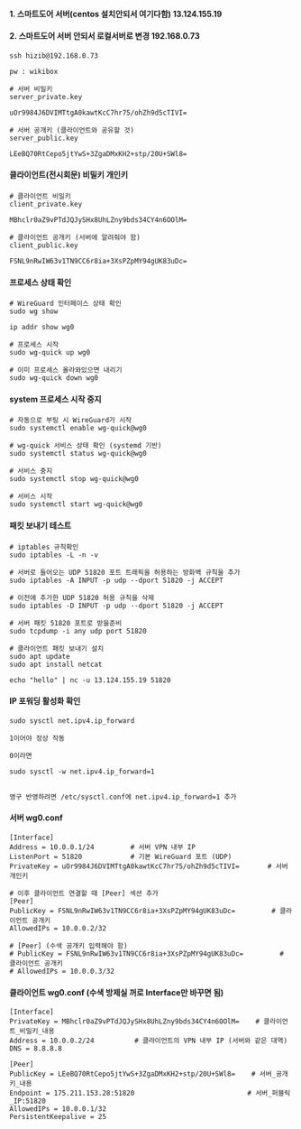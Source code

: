 #### 1. 스마트도어 서버(centos 설치안되서 여기다함) 13.124.155.19

#### 2. 스마트도어 서버 안되서 로컬서버로 변경 192.168.0.73

```less
ssh hizib@192.168.0.73

pw : wikibox
```

```less
# 서버 비밀키
server_private.key

uOr9984J6DVIMTtgA0kawtKcC7hr75/ohZh9d5cTIVI=

# 서버 공개키 (클라이언트와 공유할 것)
server_public.key

LEeBQ70RtCepo5jtYwS+3ZgaDMxKH2+stp/20U+SWl8=
```

#### 클라이언트(전시회문) 비밀키 개인키

```less
# 클라이언트 비밀키
client_private.key

MBhclr0aZ9vPTdJQJySHx8UhLZny9bds34CY4n6OOlM=

# 클라이언트 공개키 (서버에 알려줘야 함)
client_public.key

FSNL9nRwIW63v1TN9CC6r8ia+3XsPZpMY94gUK83uDc=
```

#### 프로세스 상태 확인

```less
# WireGuard 인터페이스 상태 확인
sudo wg show

ip addr show wg0

# 프로세스 시작
sudo wg-quick up wg0

# 이미 프로세스 올라와있으면 내리기
sudo wg-quick down wg0
```

#### system 프로세스 시작 중지
```less
# 자동으로 부팅 시 WireGuard가 시작
sudo systemctl enable wg-quick@wg0

# wg-quick 서비스 상태 확인 (systemd 기반)
sudo systemctl status wg-quick@wg0

# 서비스 중지
sudo systemctl stop wg-quick@wg0

# 서비스 시작
sudo systemctl start wg-quick@wg0
```

#### 패킷 보내기 테스트
```less
# iptables 규칙확인
sudo iptables -L -n -v

# 서버로 들어오는 UDP 51820 포트 트래픽을 허용하는 방화벽 규칙을 추가
sudo iptables -A INPUT -p udp --dport 51820 -j ACCEPT

# 이전에 추가한 UDP 51820 허용 규칙을 삭제
sudo iptables -D INPUT -p udp --dport 51820 -j ACCEPT

# 서버 패킷 51820 포트로 받을준비
sudo tcpdump -i any udp port 51820

# 클라이언트 패킷 보내기 설치
sudo apt update
sudo apt install netcat

echo "hello" | nc -u 13.124.155.19 51820
```

#### IP 포워딩 활성화 확인
```less
sudo sysctl net.ipv4.ip_forward

1이어야 정상 작동

0이라면

sudo sysctl -w net.ipv4.ip_forward=1


영구 반영하려면 /etc/sysctl.conf에 net.ipv4.ip_forward=1 추가
```

#### 서버 wg0.conf
```less
[Interface]
Address = 10.0.0.1/24         # 서버 VPN 내부 IP
ListenPort = 51820            # 기본 WireGuard 포트 (UDP)
PrivateKey = uOr9984J6DVIMTtgA0kawtKcC7hr75/ohZh9d5cTIVI=       # 서버 개인키

# 이후 클라이언트 연결할 때 [Peer] 섹션 추가
[Peer]
PublicKey = FSNL9nRwIW63v1TN9CC6r8ia+3XsPZpMY94gUK83uDc=         # 클라이언트 공개키
AllowedIPs = 10.0.0.2/32

# [Peer] (수색 공개키 입력해야 함)
# PublicKey = FSNL9nRwIW63v1TN9CC6r8ia+3XsPZpMY94gUK83uDc=         # 클라이언트 공개키
# AllowedIPs = 10.0.0.3/32
```

#### 클라이언트 wg0.conf (수색 방제실 꺼로 Interface만 바꾸면 됨)
```less
[Interface]
PrivateKey = MBhclr0aZ9vPTdJQJySHx8UhLZny9bds34CY4n6OOlM=    # 클라이언트_비밀키_내용
Address = 10.0.0.2/24          # 클라이언트의 VPN 내부 IP (서버와 같은 대역)
DNS = 8.8.8.8

[Peer]
PublicKey = LEeBQ70RtCepo5jtYwS+3ZgaDMxKH2+stp/20U+SWl8=    # 서버_공개키_내용
Endpoint = 175.211.153.28:51820                            # 서버_퍼블릭_IP:51820
AllowedIPs = 10.0.0.1/32
PersistentKeepalive = 25
```





